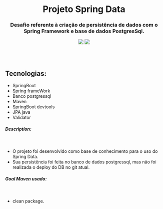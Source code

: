 <h1 align="center">Projeto Spring Data</h1>

<h3 align="center">Desafio referente à criação de persistência de dados com o Spring Framework e base de dados PostgresSql.</h3>
<p align="center">
  <img src="https://img.shields.io/badge/Status-Concluded-green"/>
  <img src="https://img.shields.io/github/issues/LucasLima004/Desafio_Spring_Data"/>
</p>
<br>
<br>


<h2>Tecnologias:</h2>
<ul>
  <li>SpringBoot</li>
  <li>Spring frameWork</li>
  <li>Banco postgressql</li>
  <li>Maven</li>
  <li>SpringBoot devtools</li>
  <li>JPA java</li>
  <li>Validator</li>
</ul>



<h5>Description:</h5><br>
<ul>
  <li>
    O projeto foi desenvolvido como base de conhecimento para o uso do Spring Data.
  </li>
  <li>
    Sua persistência foi feita no banco de dados postgressql, mas não foi realizada o deploy do DB no git atual.
  </li>
</ul>

<h5>Goal Maven usado:</h5><br>
<ul>
  <li>
    clean package.
  </li>
</ul>


<br>
<br>
</p>
